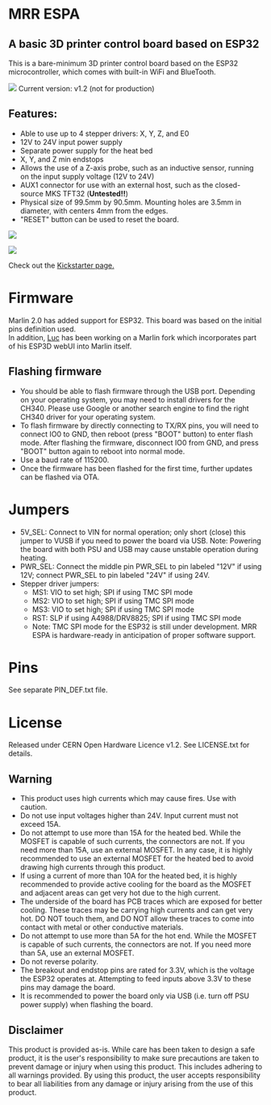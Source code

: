 # MRR ESPA
## A basic 3D printer control board based on ESP32

This is a bare-minimum 3D printer control board based on the ESP32 microcontroller, which comes with built-in WiFi and BlueTooth.

![](https://github.com/maplerainresearch/MRR_ESPA/blob/master/media/boards/MRR_ESPA_v1.2.jpg)
Current version: v1.2 (not for production)

## Features:
- Able to use up to 4 stepper drivers: X, Y, Z, and E0
- 12V to 24V input power supply
- Separate power supply for the heat bed
- X, Y, and Z min endstops
- Allows the use of a Z-axis probe, such as an inductive sensor, running on the input supply voltage (12V to 24V)
- AUX1 connector for use with an external host, such as the closed-source MKS TFT32 (**Untested!!**)
- Physical size of 99.5mm by 90.5mm. Mounting holes are 3.5mm in diameter, with centers 4mm from the edges.
- "RESET" button can be used to reset the board.

[![](http://img.youtube.com/vi/s4IRmG6ibc4/0.jpg)](http://www.youtube.com/watch?v=s4IRmG6ibc4 "Basic features")

[![](http://img.youtube.com/vi/E-ERUolL-Bw/0.jpg)](http://www.youtube.com/watch?v=E-ERUolL-Bw "Printing via ESP3D webUI")

Check out the [Kickstarter page.](https://www.kickstarter.com/projects/maplerainresearch/mrr-espa)

# Firmware

Marlin 2.0 has added support for ESP32. This board was based on the initial pins definition used. <br>
In addition, [Luc](https://github.com/luc-github) has been working on a Marlin fork which incorporates part of his ESP3D webUI into Marlin itself.

## Flashing firmware

- You should be able to flash firmware through the USB port. Depending on your operating system, you may need to install drivers for the CH340. Please use Google or another search engine to find the right CH340 driver for your operating system.
- To flash firmware by directly connecting to TX/RX pins, you will need to connect IO0 to GND, then reboot (press "BOOT" button) to enter flash mode. After flashing the firmware, disconnect IO0 from GND, and press "BOOT" button again to reboot into normal mode.
- Use a baud rate of 115200.
- Once the firmware has been flashed for the first time, further updates can be flashed via OTA.

# Jumpers

- 5V_SEL: Connect to VIN for normal operation; only short (close) this jumper to VUSB if you need to power the board via USB. Note: Powering the board with both PSU and USB may cause unstable operation during heating.
- PWR_SEL: Connect the middle pin PWR_SEL to pin labeled "12V" if using 12V; connect PWR_SEL to pin labeled "24V" if using 24V.
- Stepper driver jumpers:
  - MS1: VIO to set high; SPI if using TMC SPI mode
  - MS2: VIO to set high; SPI if using TMC SPI mode
  - MS3: VIO to set high; SPI if using TMC SPI mode
  - RST: SLP if using A4988/DRV8825; SPI if using TMC SPI mode
  - Note: TMC SPI mode for the ESP32 is still under development. MRR ESPA is hardware-ready in anticipation of proper software support.

# Pins

See separate PIN_DEF.txt file.

# License
Released under CERN Open Hardware Licence v1.2. See LICENSE.txt for details.

## Warning

- This product uses high currents which may cause fires. Use with caution.
- Do not use input voltages higher than 24V. Input current must not exceed 15A.
- Do not attempt to use more than 15A for the heated bed. While the MOSFET is capable of such currents, the connectors are not. If you need more than 15A, use an external MOSFET. In any case, it is highly recommended to use an external MOSFET for the heated bed to avoid drawing high currents through this product.
- If using a current of more than 10A for the heated bed, it is highly recommended to provide active cooling for the board as the MOSFET and adjacent areas can get very hot due to the high current.
- The underside of the board has PCB traces which are exposed for better cooling. These traces may be carrying high currents and can get very hot. DO NOT touch them, and DO NOT allow these traces to come into contact with metal or other conductive materials.
- Do not attempt to use more than 5A for the hot end. While the MOSFET is capable of such currents, the connectors are not. If you need more than 5A, use an external MOSFET.
- Do not reverse polarity.
- The breakout and endstop pins are rated for 3.3V, which is the voltage the ESP32 operates at. Attempting to feed inputs above 3.3V to these pins may damage the board.
- It is recommended to power the board only via USB (i.e. turn off PSU power supply) when flashing the board.

## Disclaimer

This product is provided as-is. While care has been taken to design a safe product, it is the user's responsibility to make sure precautions are taken to prevent damage or injury when using this product. This includes adhering to all warnings provided. By using this product, the user accepts responsibility to bear all liabilities from any damage or injury arising from the use of this product.
